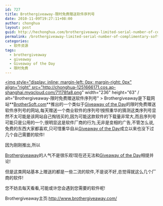 ```yaml
---
id: 727
title: Brothergiveaway-限时免费赠送软件序列号
date: 2010-11-09T19:27:11+08:00
author: chonghua
layout: post
guid: http://hechonghua.com/brothergiveaway-limited-serial-number-of-complimentary-software/
permalink: /brothergiveaway-limited-serial-number-of-complimentary-software/
categories:
  - 软件资源
tags:
  - brothergiveaway
  - giveaway
  - Giveaway of the Day
  - 限时免费
---
```

<a href="http://www.brothergiveaway.com/" target="_blank"><a href="http://www.brothergiveaway.com/" target="_blank"><img style="display: inline; margin-left: 0px; margin-right: 0px" align="right" src="http://chonghua-1251666171.cos.ap-shanghai.myqcloud.com/71178fa8.png" width="236" height="63" / alt="Brothergiveaway-限时免费赠送软件序列号" ></a> Brothergiveaway</a>是下载网站**<a href="http://www.brothersoft.com/" target="_blank">BrotherSoft.com</a>**推出的一个类似于<a href="http://www.giveawayoftheday.com/" target="_blank">Giveaway of the Day</a>的限时免费赠送软件序列号的网站,每天赠送一个商业软件的序列号!按照重华的猜测这类序列号显然不太可能是该网站自己掏钱买的,因为可能这款软件的下载量非常大,而且序列号可能只是公用的一个,很明显这是软件厂商的行为,无非是变相的广告,不管怎么说,免费的东西大家都喜欢,只可惜重华自从<a href="http://www.giveawayoftheday.com/" target="_blank">Giveaway of the Day</a>成立以来也没下过几个自己需要的软件!

<!--more-->因为刚刚推出,所以

<a href="http://www.brothergiveaway.com/" target="_blank">Brothergiveaway</a>的人气不是很乐观!现在还无法和<a href="http://www.giveawayoftheday.com/" target="_blank">Giveaway of the Day</a>相提并论! </p> </p> 

但是这类网站基本上赠送的都是一些二流的软件,不是说不好,总觉得就这么几个厂商的软件!

您不妨去每天看看,可能或许您会遇到您需要的软件呢!

Brothergiveaway主页:<a title="http://www.brothergiveaway.com/" href="http://www.brothergiveaway.com/" target="_blank">http://www.brothergiveaway.com/</a>